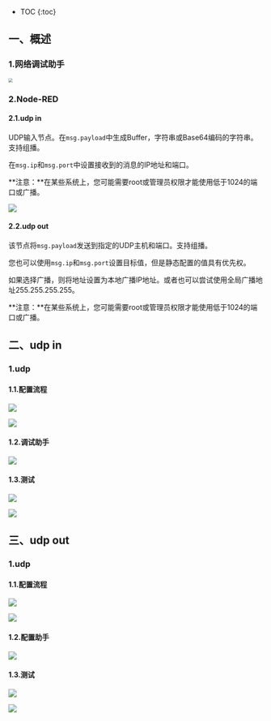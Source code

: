 * TOC
{:toc}



## 一、概述



### 1.网络调试助手

<img src="/images/nodered/app/app-udp/udp-1.png" style="zoom:50%;" />



### 2.Node-RED

#### 2.1.udp  in

UDP输入节点。在`msg.payload`中生成Buffer，字符串或Base64编码的字符串。支持组播。

在`msg.ip`和`msg.port`中设置接收到的消息的IP地址和端口。

**注意：**在某些系统上，您可能需要root或管理员权限才能使用低于1024的端口或广播。

![](/images/nodered/app/app-udp/udp-2.png)



#### 2.2.udp  out

该节点将`msg.payload`发送到指定的UDP主机和端口。支持组播。

您也可以使用`msg.ip`和`msg.port`设置目标值，但是静态配置的值具有优先权。

如果选择广播，则将地址设置为本地广播IP地址。或者也可以尝试使用全局广播地址255.255.255.255。

**注意：**在某些系统上，您可能需要root或管理员权限才能使用低于1024的端口或广播。





## 二、udp in



### 1.udp

#### 1.1.配置流程

![](/images/nodered/app/app-udp/udp-3.png)

![](/images/nodered/app/app-udp/udp-4.png)



#### 1.2.调试助手

![](/images/nodered/app/app-udp/udp-5.png)



#### 1.3.测试

![](/images/nodered/app/app-udp/udp-6.png)

![](/images/nodered/app/app-udp/udp-7.png)





## 三、udp  out



### 1.udp

#### 1.1.配置流程

![](/images/nodered/app/app-udp/udp-8.png)

![](/images/nodered/app/app-udp/udp-9.png)



#### 1.2.配置助手

![](/images/nodered/app/app-udp/udp-10.png)



#### 1.3.测试

![](/images/nodered/app/app-udp/udp-11.png)

![](/images/nodered/app/app-udp/udp-12.png)

 

